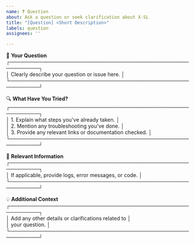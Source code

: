 ```yaml
---
name: ❓ Question
about: Ask a question or seek clarification about X-SL
title: "[Question] <Short Description>"
labels: question
assignees: ''

---
```


💬 **Your Question**  
┌──────────────────────────────────────────────────────────┐  
│ Clearly describe your question or issue here.           │  
└──────────────────────────────────────────────────────────┘  

🔍 **What Have You Tried?**  
┌──────────────────────────────────────────────────────────┐  
│ 1. Explain what steps you've already taken.             │  
│ 2. Mention any troubleshooting you've done.             │  
│ 3. Provide any relevant links or documentation checked. │  
└──────────────────────────────────────────────────────────┘  

📜 **Relevant Information**  
┌──────────────────────────────────────────────────────────┐  
│ If applicable, provide logs, error messages, or code.   │  
└──────────────────────────────────────────────────────────┘  

💡 **Additional Context**  
┌──────────────────────────────────────────────────────────┐  
│ Add any other details or clarifications related to      │  
│ your question.                                          │  
└──────────────────────────────────────────────────────────┘  
